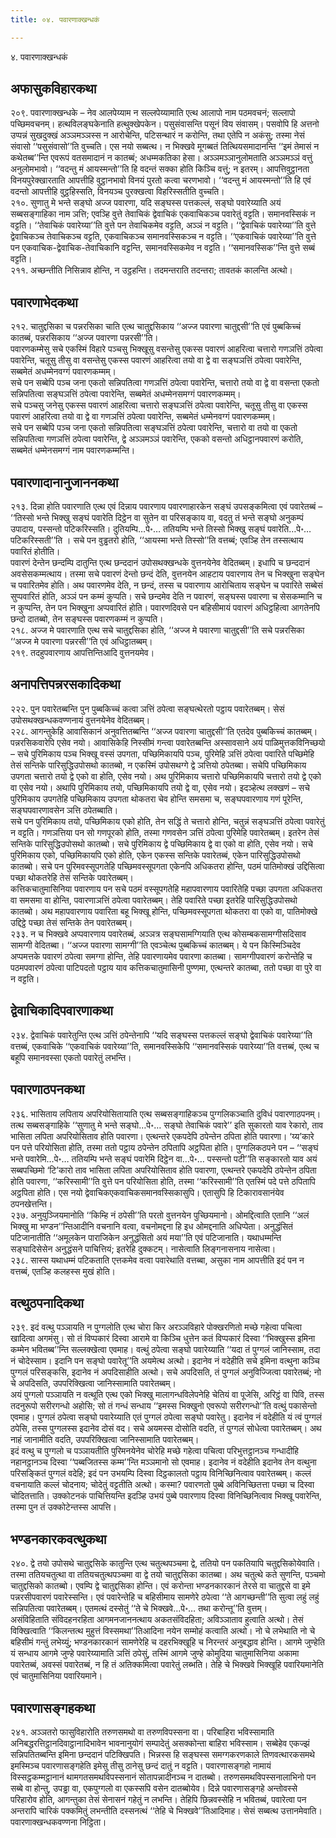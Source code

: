 ```yaml
---
title: ०४. पवारणाक्खन्धकं

---
```

४. पवारणाक्खन्धकं  


## अफासुकविहारकथा

२०९. पवारणाक्खन्धके – नेव आलपेय्याम न सल्लपेय्यामाति एत्थ आलापो नाम पठमवचनं; सल्लापो पच्छिमवचनम्। हत्थविलङ्घकेनाति हत्थुक्खेपकेन। पसुसंवासन्ति पसूनं विय संवासम्। पसवोपि हि अत्तनो उप्पन्नं सुखदुक्खं अञ्ञमञ्ञस्स न आरोचेन्ति, पटिसन्थारं न करोन्ति, तथा एतेपि न अकंसु; तस्मा नेसं संवासो ‘‘पसुसंवासो’’ति वुच्चति। एस नयो सब्बत्थ। न भिक्खवे मूगब्बतं तित्थियसमादानन्ति ‘‘इमं तेमासं न कथेतब्ब’’न्ति एवरूपं वतसमादानं न कातब्बं; अधम्मकतिका हेसा। अञ्ञमञ्ञानुलोमताति अञ्ञमञ्ञं वत्तुं अनुलोमभावो। ‘‘वदन्तु मं आयस्मन्तो’’ति हि वदन्तं सक्का होति किञ्चि वत्तुं; न इतरम्। आपत्तिवुट्ठानता विनयपुरेक्खारताति आपत्तीहि वुट्ठानभावो विनयं पुरतो कत्वा चरणभावो। ‘‘वदन्तु मं आयस्मन्तो’’ति हि एवं वदन्तो आपत्तीहि वुट्ठहिस्सति, विनयञ्च पुरक्खत्वा विहरिस्सतीति वुच्चति।  
२१०. सुणातु मे भन्ते सङ्घो अज्ज पवारणा, यदि सङ्घस्स पत्तकल्लं, सङ्घो पवारेय्याति अयं सब्बसङ्गाहिका नाम ञत्ति; एवञ्हि वुत्ते तेवाचिकं द्वेवाचिकं एकवाचिकञ्च पवारेतुं वट्टति। समानवस्सिकं न वट्टति। ‘‘तेवाचिकं पवारेय्या’’ति वुत्ते पन तेवाचिकमेव वट्टति, अञ्ञं न वट्टति। ‘‘द्वेवाचिकं पवारेय्या’’ति वुत्ते द्वेवाचिकञ्च तेवाचिकञ्च वट्टति, एकवाचिकञ्च समानवस्सिकञ्च न वट्टति। ‘‘एकवाचिकं पवारेय्या’’ति वुत्ते पन एकवाचिक-द्वेवाचिक-तेवाचिकानि वट्टन्ति, समानवस्सिकमेव न वट्टति। ‘‘समानवस्सिक’’न्ति वुत्ते सब्बं वट्टति।  
२११. अच्छन्तीति निसिन्नाव होन्ति, न उट्ठहन्ति। तदमन्तराति तदन्तरा; तावतकं कालन्ति अत्थो।  


## पवारणाभेदकथा

२१२. चातुद्दसिका च पन्नरसिका चाति एत्थ चातुद्दसिकाय ‘‘अज्ज पवारणा चातुद्दसी’’ति एवं पुब्बकिच्चं कातब्बं, पन्नरसिकाय ‘‘अज्ज पवारणा पन्नरसी’’ति।  
पवारणकम्मेसु सचे एकस्मिं विहारे पञ्चसु भिक्खूसु वसन्तेसु एकस्स पवारणं आहरित्वा चत्तारो गणञत्तिं ठपेत्वा पवारेन्ति, चतूसु तीसु वा वसन्तेसु एकस्स पवारणं आहरित्वा तयो वा द्वे वा सङ्घञत्तिं ठपेत्वा पवारेन्ति, सब्बमेतं अधम्मेनवग्गं पवारणकम्मम्।  
सचे पन सब्बेपि पञ्च जना एकतो सन्निपतित्वा गणञत्तिं ठपेत्वा पवारेन्ति, चत्तारो तयो वा द्वे वा वसन्ता एकतो सन्निपतित्वा सङ्घञत्तिं ठपेत्वा पवारेन्ति, सब्बमेतं अधम्मेनसमग्गं पवारणकम्मम्।  
सचे पञ्चसु जनेसु एकस्स पवारणं आहरित्वा चत्तारो सङ्घञत्तिं ठपेत्वा पवारेन्ति, चतूसु तीसु वा एकस्स पवारणं आहरित्वा तयो वा द्वे वा गणञत्तिं ठपेत्वा पवारेन्ति, सब्बमेतं धम्मेनवग्गं पवारणकम्मम्।  
सचे पन सब्बेपि पञ्च जना एकतो सन्निपतित्वा सङ्घञत्तिं ठपेत्वा पवारेन्ति, चत्तारो वा तयो वा एकतो सन्निपतित्वा गणञत्तिं ठपेत्वा पवारेन्ति, द्वे अञ्ञमञ्ञं पवारेन्ति, एकको वसन्तो अधिट्ठानपवारणं करोति, सब्बमेतं धम्मेनसमग्गं नाम पवारणकम्मन्ति।  


## पवारणादानानुजाननकथा

२१३. दिन्ना होति पवारणाति एत्थ एवं दिन्नाय पवारणाय पवारणाहारकेन सङ्घं उपसङ्कमित्वा एवं पवारेतब्बं – ‘‘तिस्सो भन्ते भिक्खु सङ्घं पवारेति दिट्ठेन वा सुतेन वा परिसङ्काय वा, वदतु तं भन्ते सङ्घो अनुकम्पं उपादाय, पस्सन्तो पटिकरिस्सति। दुतियम्पि…पे॰… ततियम्पि भन्ते तिस्सो भिक्खु सङ्घं पवारेति…पे॰… पटिकरिस्सती’’ति । सचे पन वुड्ढतरो होति, ‘‘आयस्मा भन्ते तिस्सो’’ति वत्तब्बं; एवञ्हि तेन तस्सत्थाय पवारितं होतीति।  
पवारणं देन्तेन छन्दम्पि दातुन्ति एत्थ छन्ददानं उपोसथक्खन्धके वुत्तनयेनेव वेदितब्बम्। इधापि च छन्ददानं अवसेसकम्मत्थाय। तस्मा सचे पवारणं देन्तो छन्दं देति, वुत्तनयेन आहटाय पवारणाय तेन च भिक्खुना सङ्घेन च पवारितमेव होति। अथ पवारणमेव देति, न छन्दं, तस्स च पवारणाय आरोचिताय सङ्घेन च पवारिते सब्बेसं सुप्पवारितं होति, अञ्ञं पन कम्मं कुप्पति। सचे छन्दमेव देति न पवारणं, सङ्घस्स पवारणा च सेसकम्मानि च न कुप्पन्ति, तेन पन भिक्खुना अप्पवारितं होति। पवारणदिवसे पन बहिसीमायं पवारणं अधिट्ठहित्वा आगतेनपि छन्दो दातब्बो, तेन सङ्घस्स पवारणकम्मं न कुप्पति।  
२१८. अज्ज मे पवारणाति एत्थ सचे चातुद्दसिका होति, ‘‘अज्ज मे पवारणा चातुद्दसी’’ति सचे पन्नरसिका ‘‘अज्ज मे पवारणा पन्नरसी’’ति एवं अधिट्ठातब्बम्।  
२१९. तदहुपवारणाय आपत्तिन्तिआदि वुत्तनयमेव।  


## अनापत्तिपन्नरसकादिकथा

२२२. पुन पवारेतब्बन्ति पुन पुब्बकिच्चं कत्वा ञत्तिं ठपेत्वा सङ्घत्थेरतो पट्ठाय पवारेतब्बम्। सेसं उपोसथक्खन्धकवण्णनायं वुत्तनयेनेव वेदितब्बम्।  
२२८. आगन्तुकेहि आवासिकानं अनुवत्तितब्बन्ति ‘‘अज्ज पवारणा चातुद्दसी’’ति एतदेव पुब्बकिच्चं कातब्बम्। पन्नरसिकवारेपि एसेव नयो। आवासिकेहि निस्सीमं गन्त्वा पवारेतब्बन्ति अस्सावसाने अयं पाळिमुत्तकविनिच्छयो – सचे पुरिमिकाय पञ्च भिक्खू वस्सं उपगता, पच्छिमिकायपि पञ्च, पुरिमेहि ञत्तिं ठपेत्वा पवारिते पच्छिमेहि तेसं सन्तिके पारिसुद्धिउपोसथो कातब्बो, न एकस्मिं उपोसथग्गे द्वे ञत्तियो ठपेतब्बा। सचेपि पच्छिमिकाय उपगता चत्तारो तयो द्वे एको वा होति, एसेव नयो। अथ पुरिमिकाय चत्तारो पच्छिमिकायपि चत्तारो तयो द्वे एको वा एसेव नयो। अथापि पुरिमिकाय तयो, पच्छिमिकायपि तयो द्वे वा, एसेव नयो। इदञ्हेत्थ लक्खणं – सचे पुरिमिकाय उपगतेहि पच्छिमिकाय उपगता थोकतरा चेव होन्ति समसमा च, सङ्घपवारणाय गणं पूरेन्ति, सङ्घपवारणावसेन ञत्ति ठपेतब्बाति।  
सचे पन पुरिमिकाय तयो, पच्छिमिकाय एको होति, तेन सद्धिं ते चत्तारो होन्ति, चतुन्नं सङ्घञत्तिं ठपेत्वा पवारेतुं न वट्टति। गणञत्तिया पन सो गणपूरको होति, तस्मा गणवसेन ञत्तिं ठपेत्वा पुरिमेहि पवारेतब्बम्। इतरेन तेसं सन्तिके पारिसुद्धिउपोसथो कातब्बो। सचे पुरिमिकाय द्वे पच्छिमिकाय द्वे वा एको वा होति, एसेव नयो। सचे पुरिमिकाय एको, पच्छिमिकायपि एको होति, एकेन एकस्स सन्तिके पवारेतब्बं, एकेन पारिसुद्धिउपोसथो कातब्बो। सचे पन पुरिमवस्सूपगतेहि पच्छिमवस्सूपगता एकेनपि अधिकतरा होन्ति, पठमं पातिमोक्खं उद्दिसित्वा पच्छा थोकतरेहि तेसं सन्तिके पवारेतब्बम्।  
कत्तिकचातुमासिनिया पवारणाय पन सचे पठमं वस्सूपगतेहि महापवारणाय पवारितेहि पच्छा उपगता अधिकतरा वा समसमा वा होन्ति, पवारणाञत्तिं ठपेत्वा पवारेतब्बम्। तेहि पवारिते पच्छा इतरेहि पारिसुद्धिउपोसथो कातब्बो। अथ महापवारणाय पवारिता बहू भिक्खू होन्ति, पच्छिमवस्सूपगता थोकतरा वा एको वा, पातिमोक्खे उद्दिट्ठे पच्छा तेसं सन्तिके तेन पवारेतब्बम्।  
२३३. न च भिक्खवे अप्पवारणाय पवारेतब्बं, अञ्ञत्र सङ्घसामग्गियाति एत्थ कोसम्बकसामग्गीसदिसाव सामग्गी वेदितब्बा। ‘‘अज्ज पवारणा सामग्गी’’ति एवञ्चेत्थ पुब्बकिच्चं कातब्बम्। ये पन किस्मिञ्चिदेव अप्पमत्तके पवारणं ठपेत्वा समग्गा होन्ति, तेहि पवारणायमेव पवारणा कातब्बा। सामग्गीपवारणं करोन्तेहि च पठमपवारणं ठपेत्वा पाटिपदतो पट्ठाय याव कत्तिकचातुमासिनी पुण्णमा, एत्थन्तरे कातब्बा, ततो पच्छा वा पुरे वा न वट्टति।  


## द्वेवाचिकादिपवारणाकथा

२३४. द्वेवाचिकं पवारेतुन्ति एत्थ ञत्तिं ठपेन्तेनापि ‘‘यदि सङ्घस्स पत्तकल्लं सङ्घो द्वेवाचिकं पवारेय्या’’ति वत्तब्बं, एकवाचिके ‘‘एकवाचिकं पवारेय्या’’ति, समानवस्सिकेपि ‘‘समानवस्सिकं पवारेय्या’’ति वत्तब्बं, एत्थ च बहूपि समानवस्सा एकतो पवारेतुं लभन्ति।  


## पवारणाठपनकथा

२३६. भासिताय लपिताय अपरियोसितायाति एत्थ सब्बसङ्गाहिकञ्च पुग्गलिकञ्चाति दुविधं पवारणाठपनम्। तत्थ सब्बसङ्गाहिके ‘‘सुणातु मे भन्ते सङ्घो…पे॰… सङ्घो तेवाचिकं पवारे’’ इति सुकारतो याव रेकारो, ताव भासिता लपिता अपरियोसिताव होति पवारणा। एत्थन्तरे एकपदेपि ठपेन्तेन ठपिता होति पवारणा। ‘य्य’कारे पन पत्ते परियोसिता होति, तस्मा ततो पट्ठाय ठपेन्तेन ठपितापि अट्ठपिता होति। पुग्गलिकठपने पन – ‘‘सङ्घं भन्ते पवारेमि…पे॰… ततियम्पि भन्ते सङ्घं पवारेमि दिट्ठेन वा…पे॰… पस्सन्तो पटी’’ति सङ्कारतो याव अयं सब्बपच्छिमो ‘टि’कारो ताव भासिता लपिता अपरियोसिताव होति पवारणा, एत्थन्तरे एकपदेपि ठपेन्तेन ठपिता होति पवारणा, ‘‘करिस्सामी’’ति वुत्ते पन परियोसिता होति, तस्मा ‘‘करिस्सामी’’ति एतस्मिं पदे पत्ते ठपितापि अट्ठपिता होति। एस नयो द्वेवाचिकएकवाचिकसमानवस्सिकासुपि। एतासुपि हि टिकारावसानंयेव ठपनखेत्तन्ति।  
२३७. अनुयुञ्जियमानोति ‘‘किम्हि नं ठपेसी’’ति परतो वुत्तनयेन पुच्छियमानो। ओमद्दित्वाति एतानि ‘‘अलं भिक्खु मा भण्डन’’न्तिआदीनि वचनानि वत्वा, वचनोमद्दना हि इध ओमद्दनाति अधिप्पेता। अनुद्धंसितं पटिजानातीति ‘‘अमूलकेन पाराजिकेन अनुद्धंसितो अयं मया’’ति एवं पटिजानाति। यथाधम्मन्ति सङ्घादिसेसेन अनुद्धंसने पाचित्तियं; इतरेहि दुक्कटम्। नासेत्वाति लिङ्गनासनाय नासेत्वा।  
२३८. सास्स यथाधम्मं पटिकताति एत्तकमेव वत्वा पवारेथाति वत्तब्बा, असुका नाम आपत्तीति इदं पन न वत्तब्बं, एतञ्हि कलहस्स मुखं होति।  


## वत्थुठपनादिकथा

२३९. इदं वत्थु पञ्ञायति न पुग्गलोति एत्थ चोरा किर अरञ्ञविहारे पोक्खरणितो मच्छे गहेत्वा पचित्वा खादित्वा अगमंसु। सो तं विप्पकारं दिस्वा आरामे वा किञ्चि धुत्तेन कतं विप्पकारं दिस्वा ‘‘भिक्खुस्स इमिना कम्मेन भवितब्ब’’न्ति सल्लक्खेत्वा एवमाह। वत्थुं ठपेत्वा सङ्घो पवारेय्याति ‘‘यदा तं पुग्गलं जानिस्साम, तदा नं चोदेस्साम। इदानि पन सङ्घो पवारेतू’’ति अयमेत्थ अत्थो। इदानेव नं वदेहीति सचे इमिना वत्थुना कञ्चि पुग्गलं परिसङ्कसि, इदानेव नं अपदिसाहीति अत्थो। सचे अपदिसति, तं पुग्गलं अनुविज्जित्वा पवारेतब्बं; नो चे अपदिसति, उपपरिक्खित्वा जानिस्सामाति पवारेतब्बम्।  
अयं पुग्गलो पञ्ञायति न वत्थूति एत्थ एको भिक्खु मालागन्धविलेपनेहि चेतियं वा पूजेसि, अरिट्ठं वा पिवि, तस्स तदनुरूपो सरीरगन्धो अहोसि; सो तं गन्धं सन्धाय ‘‘इमस्स भिक्खुनो एवरूपो सरीरगन्धो’’ति वत्थुं पकासेन्तो एवमाह। पुग्गलं ठपेत्वा सङ्घो पवारेय्याति एतं पुग्गलं ठपेत्वा सङ्घो पवारेतु। इदानेव नं वदेहीति यं त्वं पुग्गलं ठपेसि, तस्स पुग्गलस्स इदानेव दोसं वद। सचे अयमस्स दोसोति वदति, तं पुग्गलं सोधेत्वा पवारेतब्बम्। अथ नाहं जानामीति वदति, उपपरिक्खित्वा जानिस्सामाति पवारेतब्बम्।  
इदं वत्थु च पुग्गलो च पञ्ञायतीति पुरिमनयेनेव चोरेहि मच्छे गहेत्वा पचित्वा परिभुत्तट्ठानञ्च गन्धादीहि नहानट्ठानञ्च दिस्वा ‘‘पब्बजितस्स कम्म’’न्ति मञ्ञमानो सो एवमाह। इदानेव नं वदेहीति इदानेव तेन वत्थुना परिसङ्कितं पुग्गलं वदेहि; इदं पन उभयम्पि दिस्वा दिट्ठकालतो पट्ठाय विनिच्छिनित्वाव पवारेतब्बम्। कल्लं वचनायाति कल्लं चोदनाय; चोदेतुं वट्टतीति अत्थो। कस्मा? पवारणतो पुब्बे अविनिच्छितत्ता पच्छा च दिस्वा चोदितत्ताति। उक्कोटनकं पाचित्तियन्ति इदञ्हि उभयं पुब्बे पवारणाय दिस्वा विनिच्छिनित्वाव भिक्खू पवारेन्ति, तस्मा पुन तं उक्कोटेन्तस्स आपत्ति।  


## भण्डनकारकवत्थुकथा

२४०. द्वे तयो उपोसथे चातुद्दसिके कातुन्ति एत्थ चतुत्थपञ्चमा द्वे, ततियो पन पकतियापि चतुद्दसिकोयेवाति। तस्मा ततियचतुत्था वा ततियचतुत्थपञ्चमा वा द्वे तयो चातुद्दसिका कातब्बा। अथ चतुत्थे कते सुणन्ति, पञ्चमो चातुद्दसिको कातब्बो। एवम्पि द्वे चातुद्दसिका होन्ति। एवं करोन्ता भण्डनकारकानं तेरसे वा चातुद्दसे वा इमे पन्नरसीपवारणं पवारेस्सन्ति। एवं पवारेन्तेहि च बहिसीमाय सामणेरे ठपेत्वा ‘‘ते आगच्छन्ती’’ति सुत्वा लहुं लहुं सन्निपतित्वा पवारेतब्बम्। एतमत्थं दस्सेतुं ‘‘ते चे भिक्खवे…पे॰… तथा करोन्तू’’ति वुत्तम्।  
असंविहिताति संविदहनरहिता आगमनजाननत्थाय अकतसंविदहिता; अविञ्ञाताव हुत्वाति अत्थो। तेसं विक्खित्वाति ‘‘किलन्तत्थ मुहुत्तं विस्समथा’’तिआदिना नयेन सम्मोहं कत्वाति अत्थो। नो चे लभेथाति नो चे बहिसीमं गन्तुं लभेय्युं; भण्डनकारकानं सामणेरेहि च दहरभिक्खूहि च निरन्तरं अनुबद्धाव होन्ति। आगमे जुण्हेति यं सन्धाय आगमे जुण्हे पवारेय्यामाति ञत्तिं ठपेसुं, तस्मिं आगमे जुण्हे कोमुदिया चातुमासिनिया अकामा पवारेतब्बं, अवस्सं पवारेतब्बं, न हि तं अतिक्कमित्वा पवारेतुं लब्भति। तेहि चे भिक्खवे भिक्खूहि पवारियमानेति एवं चातुमासिनिया पवारियमाने।  


## पवारणासङ्गहकथा

२४१. अञ्ञतरो फासुविहारोति तरुणसमथो वा तरुणविपस्सना वा। परिबाहिरा भविस्सामाति अनिबद्धरत्तिट्ठानदिवाट्ठानादिभावेन भावनानुयोगं सम्पादेतुं असक्कोन्ता बाहिरा भविस्साम। सब्बेहेव एकज्झं सन्निपतितब्बन्ति इमिना छन्ददानं पटिक्खिपति। भिन्नस्स हि सङ्घस्स समग्गकरणकाले तिणवत्थारकसमथे इमस्मिञ्च पवारणासङ्गहेति इमेसु तीसु ठानेसु छन्दं दातुं न वट्टति। पवारणासङ्गहो नामायं विस्सट्ठकम्मट्ठानानं थामगतसमथविपस्सनानं सोतापन्नादीनञ्च न दातब्बो। तरुणसमथविपस्सनालाभिनो पन सब्बे वा होन्तु, उपड्ढा वा, एकपुग्गलो वा एकस्सपि वसेन दातब्बोयेव। दिन्ने पवारणासङ्गहे अन्तोवस्से परिहारोव होति, आगन्तुका तेसं सेनासनं गहेतुं न लभन्ति। तेहिपि छिन्नवस्सेहि न भवितब्बं, पवारेत्वा पन अन्तरापि चारिकं पक्कमितुं लभन्तीति दस्सनत्थं ‘‘तेहि चे भिक्खवे’’तिआदिमाह। सेसं सब्बत्थ उत्तानमेवाति।  
पवारणाक्खन्धकवण्णना निट्ठिता।  